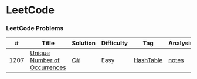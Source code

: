 LeetCode
========

### LeetCode Problems

| # | Title | Solution | Difficulty | Tag | Analysis |
|---| ----- | -------- | ---------- | --- | -------- |
|1207|[Unique Number of Occurrences](https://leetcode.com/problems/unique-number-of-occurrences/description/)|[C#](https://github.com/FrancoFernando/leetcode/blob/main/HashTable/1207.Unique-Number-of-Occurrences/C#)|Easy|[HashTable](https://github.com/FrancoFernando/leetcode/blob/main/HashTable/hash-table.md)|[notes](https://github.com/FrancoFernando/leetcode/blob/main/HashTable/1207.Unique-Number-of-Occurrences/notes.md)|

